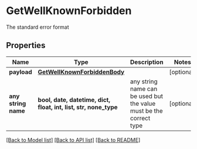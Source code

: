 # GetWellKnownForbidden

The standard error format

## Properties
Name | Type | Description | Notes
------------ | ------------- | ------------- | -------------
**payload** | [**GetWellKnownForbiddenBody**](GetWellKnownForbiddenBody.md) |  | [optional] 
**any string name** | **bool, date, datetime, dict, float, int, list, str, none_type** | any string name can be used but the value must be the correct type | [optional]

[[Back to Model list]](../README.md#documentation-for-models) [[Back to API list]](../README.md#documentation-for-api-endpoints) [[Back to README]](../README.md)


